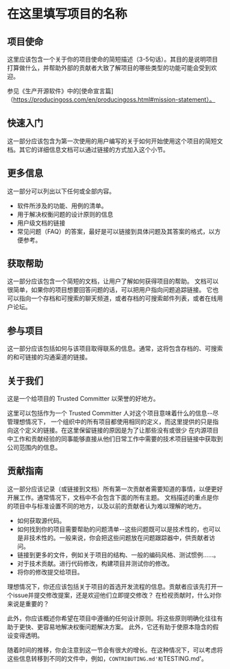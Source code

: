 # 在这里填写项目的名称

## 项目使命

这里应该包含一个关于你的项目使命的简短描述（3-5句话）。其目的是说明项目打算做什么，并帮助外部的贡献者大致了解项目的哪些类型的功能可能会受到欢迎。

参见《生产开源软件》中的[使命宣言篇]（https://producingoss.com/en/producingoss.html#mission-statement）。

## 快速入门

这一部分应该包含为第一次使用的用户编写的关于如何开始使用这个项目的简短文档。其它的详细信息文档可以通过链接的方式加入这个小节。

## 更多信息

这一部分可以列出以下任何或全部内容。

- 软件所涉及的功能、用例的清单。
- 用于解决权衡问题的设计原则的信息
- 用户级文档的链接
- 常见问题（FAQ）的答案，最好是可以链接到具体问题及其答案的格式，以方便参考。

## 获取帮助

这一部分应该包含一个简短的文档，让用户了解如何获得项目的帮助。
文档可以很简单，如果你的项目想要回答问题的话，可以把用户指向问题追踪链接。
它也可以指向一个存档和可搜索的聊天频道，或者存档的可搜索邮件列表，或者在线用户论坛。

## 参与项目

这一部分应该包括如何与该项目取得联系的信息。通常，这将包含存档的、可搜索的和可链接的沟通渠道的链接。

## 关于我们

这是一个给项目的 Trusted Committer 以荣誉的好地方。

这里可以包括作为一个 Trusted Committer 人对这个项目意味着什么的信息--尽管理想情况下，
一个组织中的所有项目都使用相同的定义，而这里提供的只是指向这个定义的链接。在这里保留链接的原因是为了让那些没有或很少
在内源项目中工作和贡献经验的同事能够直接从他们日常工作中需要的技术项目链接中获取到公司范围内的信息。

## 贡献指南

这一部分应该记录（或链接到文档）所有第一次贡献者需要知道的事情，以便更好开展工作。通常情况下，文档中不会包含下面的所有主题。
文档描述的重点是你的项目中与标准设置不同的地方，以及以前的贡献者认为难以理解的地方。

- 如何获取源代码。
- 如何找到你的项目需要帮助的问题清单--这些问题既可以是技术性的，也可以是非技术性的。一般来说，你会把这些问题放在问题跟踪器中，供贡献者访问。
- 链接到更多的文件，例如关于项目的结构、一般的编码风格、测试惯例......。
- 对于技术贡献。进行代码修改，构建项目并测试你的修改。
- 将你的修改提交给项目。

理想情况下，你还应该包括关于项目的首选开发流程的信息。贡献者应该先打开一个issue并提交修改提案，还是欢迎他们立即提交修改？
在检视贡献时，什么对你来说是重要的？

此外，你应该概述你希望在项目中遵循的任何设计原则。将这些原则明确化往往有助于更快、更容易地解决权衡问题解决方案。
此外，它还有助于使原本隐含的假设变得透明。

随着时间的推移，你会注意到这一节会有很大的增长。在这种情况下，可以考虑将这些信息转移到不同的文件中，例如，`CONTRIBUTING.md'和`TESTING.md'。
